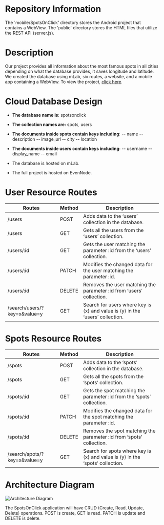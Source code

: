 # Repository Information
The 'mobile/SpotsOnClick' directory stores the Android project that contains a WebView.
The 'public' directory stores the HTML files that utilize the REST API (server.js).

# Description
Our project provides all information about the most famous spots in all cities depending on what the database provides, it saves longitude and latitude. We created the database using mLab, six routes, a website, and a mobile app containing a WebView. To view the project, [click here].

# Cloud Database Design
- **The database name is:** spotsonclick
- **The collection names are:** spots, users
- **The documents inside spots contain keys including:**
-- name
-- description
-- image_url
-- city
-- location

- **The documents inside users contain keys including:**
-- username
-- display_name
-- email

- The database is hosted on mLab. 
- The full project is hosted on EvenNode.

# User Resource Routes
| Routes | Method | Description |
| ------ | ------ | ------ |
| /users | POST | Adds data to the ‘users’ collection in the database. |
| /users | GET | Gets all the users from the ‘users’ collection. |
| /users/:id | GET | Gets the user matching the parameter :id from the ‘users’ collection. |
| /users/:id | PATCH | Modifies the changed data for the user matching the parameter :id. |
| /users/:id | DELETE | Removes the user matching the parameter :id from ‘users’ collection. |
| /search/users/?key=x&value=y | GET | Search for users where key is (x) and value is (y) in the ‘users’ collection. |

# Spots Resource Routes
| Routes | Method | Description |
| ------ | ------ | ------ |
| /spots | POST | Adds data to the ‘spots’ collection in the database. |
| /spots | GET | Gets all the spots from the ‘spots’ collection. |
| /spots/:id | GET | Gets the spot matching the parameter :id from the ‘spots’ collection. |
| /spots/:id | PATCH | Modifies the changed data for the spot matching the parameter :id. |
| /spots/:id | DELETE | Removes the spot matching the parameter :id from ‘spots’ collection. |
| /search/spots/?key=x&value=y | GET | Search for spots where key is (x) and value is (y) in the ‘spots’ collection. |

# Architecture Diagram
![Architecture Diagram](https://i.imgur.com/GwGGDSq.jpg)

The SpotsOnClick application will have CRUD (Create, Read, Update, Delete) operations. POST is create, GET is read. PATCH is update and DELETE is delete. 

   [click here]: <http://spotsonclick.eu-4.evennode.com/>
